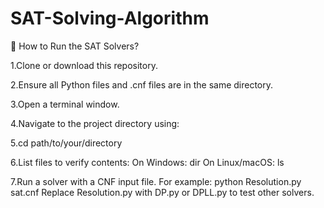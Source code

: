 # SAT-Solving-Algorithm

🔧 How to Run the SAT Solvers?

1.Clone or download this repository.

2.Ensure all Python files and .cnf files are in the same directory.

3.Open a terminal window.

4.Navigate to the project directory using:

5.cd path/to/your/directory 

6.List files to verify contents:
    On Windows: dir
    On Linux/macOS: ls

7.Run a solver with a CNF input file. For example:
    python Resolution.py sat.cnf
    Replace Resolution.py with DP.py or DPLL.py to test other solvers.
